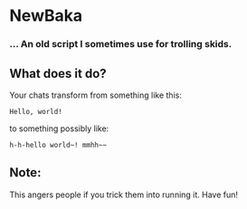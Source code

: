 # NewBaka

### ... An old script I sometimes use for trolling skids.

## What does it do?

Your chats transform from something like this:
```
Hello, world!
```
to something possibly like:
```
h-h-hello world~! mmhh~~
```

## Note:

This angers people if you trick them into running it.
Have fun!
